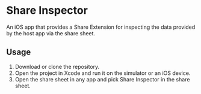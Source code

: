 #  Share Inspector

An iOS app that provides a Share Extension for inspecting the data provided by the host app via the share sheet.

## Usage

1. Download or clone the repository.
2. Open the project in Xcode and run it on the simulator or an iOS device.
3. Open the share sheet in any app and pick Share Inspector in the share sheet.
